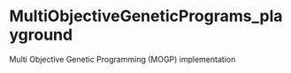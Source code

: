 # MultiObjectiveGeneticPrograms_playground
Multi Objective Genetic Programming (MOGP) implementation
